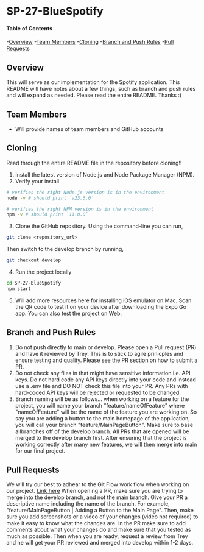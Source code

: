 # SP-27-BlueSpotify

#### Table of Contents
-[Overview](#overview)
-[Team Members](#team-members)
-[Cloning](#cloning)
-[Branch and Push Rules](#branch-and-push-rules)
-[Pull Requests](#pull-requests)

## Overview
This will serve as our implementation for the Spotify application. This README will have notes about a few things, such as branch and push rules and will expand as needed. Please read the entire README. Thanks :)

## Team Members
- Will provide names of team members and GitHub accounts

## Cloning
Read through the entire README file in the repository before cloning!!
1. Install the latest version of Node.js and Node Package Manager (NPM).
2. Verify your install
```bash
# verifies the right Node.js version is in the environment
node -v # should print `v23.6.0`

# verifies the right NPM version is in the environment
npm -v # should print `11.0.0`

```
3. Clone the GitHub repository. Using the command-line you can run,
```bash
git clone <repository_url>
```
Then switch to the develop branch by running, 
```bash
git checkout develop 
```

4. Run the project locally
```bash
cd SP-27-BlueSpotify
npm start
```

5. Will add more resources here for installing iOS emulator on Mac. Scan the QR code to test it on your device after downloading the Expo Go app. You can also test the project on Web. 

## Branch and Push Rules 
1. Do not push directly to main or develop. Please open a Pull request (PR) and have it reviewed by Trey. This is to stick to agile prinicples and ensure testing and quality. Please see the PR section on how to submit a PR.
2. Do not check any files in that might have sensitive information i.e. API keys. Do not hard code any API keys directly into your code and instead use a .env file and DO NOT check this file into your PR. Any PRs with hard-coded API keys will be rejected or requested to be changed. 
3. Branch naming will be as follows... when working on a feature for the project, you will name your branch "feature/nameOfFeature" where "nameOfFeature" will be the name of the feature you are working on. So say you are adding a button to the main homepage of the application, you will call your branch "feature/MainPageButton". Make sure to base allbranches off of the develop branch. All PRs that are opened will be merged to the develop branch first. After ensuring that the project is working correctly after many new features, we will then merge into main for our final project. 


## Pull Requests
We will try our best to adhear to the Git Flow work flow when working on our project. [Link here](https://www.gitkraken.com/learn/git/git-flow) When opening a PR, make sure you are trying to merge into the develop branch, and not the main branch. Give your PR a descriptive name including the name of the branch. For example, "feature/MainPageButton | Adding a Button to the Main Page". Then, make sure you add screenshots or a video of your changes (video not required) to make it easy to know what the changes are. In the PR make sure to add comments about what your changes do and make sure that you tested as much as possible. Then when you are ready, request a review from Trey and he will get your PR reviewed and merged into develop within 1-2 days. 
